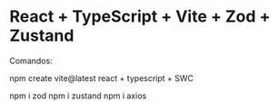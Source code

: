 # React + TypeScript + Vite + Zod + Zustand

Comandos:

npm create vite@latest
react + typescript + SWC

npm i zod
npm i zustand
npm i axios